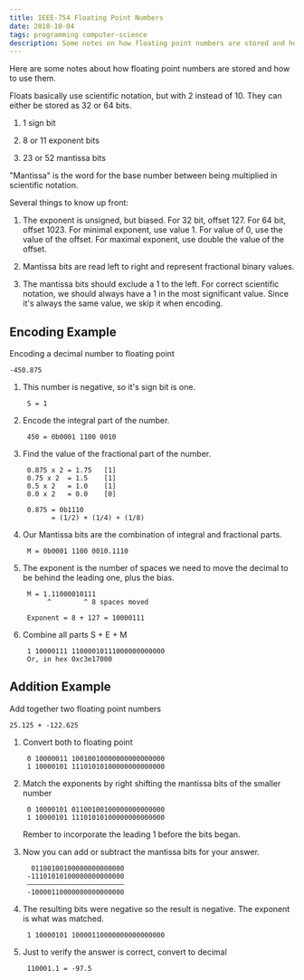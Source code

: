 ```yaml
---
title: IEEE-754 Floating Point Numbers
date: 2018-10-04
tags: programming computer-science
description: Some notes on how floating point numbers are stored and how to use them
---
```


Here are some notes about how floating point numbers are stored and how to use
them.

Floats basically use scientific notation, but with 2 instead of 10. They can
either be stored as 32 or 64 bits.

1. 1 sign bit

2. 8 or 11 exponent bits

3. 23 or 52 mantissa bits

"Mantissa" is the word for the base number between being multiplied in
scientific notation.

Several things to know up front:

1. The exponent is unsigned, but biased. For 32 bit, offset 127. For 64 bit,
   offset 1023. For minimal exponent, use value 1. For value of 0, use the value
   of the offset. For maximal exponent, use double the value of the offset.

2. Mantissa bits are read left to right and represent fractional binary values.

3. The mantissa bits should exclude a 1 to the left. For correct scientific
   notation, we should always have a 1 in the most significant value. Since it's
   always the same value, we skip it when encoding.

## Encoding Example

Encoding a decimal number to floating point

    -450.875

1. This number is negative, so it's sign bit is one.

        S = 1

2. Encode the integral part of the number.

        450 = 0b0001 1100 0010

3. Find the value of the fractional part of the number.

        0.875 x 2 = 1.75   [1]
        0.75 x 2  = 1.5    [1]
        0.5 x 2   = 1.0    [1]
        0.0 x 2   = 0.0    [0]

        0.875 = 0b1110
              = (1/2) + (1/4) + (1/8)

4. Our Mantissa bits are the combination of integral and fractional parts.

        M = 0b0001 1100 0010.1110

5. The exponent is the number of spaces we need to move the decimal to be behind
   the leading one, plus the bias.

        M = 1.11000010111
             ^        ^ 8 spaces moved

        Exponent = 8 + 127 = 10000111

6. Combine all parts S + E + M

        1 10000111 11000010111000000000000
        Or, in hex 0xc3e17000

## Addition Example

Add together two floating point numbers

    25.125 + -122.625

1. Convert both to floating point

        0 10000011 10010010000000000000000
        1 10000101 11101010100000000000000

2. Match the exponents by right shifting the mantissa bits of the smaller number

        0 10000101 01100100100000000000000
        1 10000101 11101010100000000000000

    Rember to incorporate the leading 1 before the bits began.

3. Now you can add or subtract the mantissa bits for your answer.

         01100100100000000000000
        -11101010100000000000000
        ––––––––––––––––––––––––
        -10000110000000000000000

4. The resulting bits were negative so the result is negative. The exponent is
   what was matched.

        1 10000101 10000110000000000000000

5. Just to verify the answer is correct, convert to decimal

        110001.1 = -97.5
